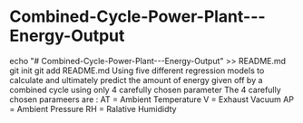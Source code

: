 # Combined-Cycle-Power-Plant---Energy-Output
echo "# Combined-Cycle-Power-Plant---Energy-Output" >> README.md
git init
git add README.md
Using five different regression models to calculate and ultimately predict the amount of energy given off by a combined cycle using only 4 carefully chosen parameter 
The 4 carefully chosen parameers are :
AT = Ambient Temperature
V = Exhaust Vacuum 
AP = Ambient Pressure 
RH = Ralative Humididty

